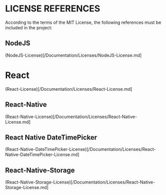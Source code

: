 # LICENSE REFERENCES
According to the terms of the MIT License, the following references must be included in the project:

## NodeJS
(NodeJS-License)[/Documentation/Licenses/NodeJS-License.md]

# React
(React-License)[/Documentation/Licenses/React-License.md]

## React-Native
(React-Native-License)[/Documentation/Licenses/React-Native-License.md]

## React Native DateTimePicker
(React-Native-DateTimePicker-License)[/Documentation/Licenses/React-Native-DateTimePicker-License.md]

## React-Native-Storage
(React-Native-Storage-License)[/Documentation/Licenses/React-Native-Storage-License.md]